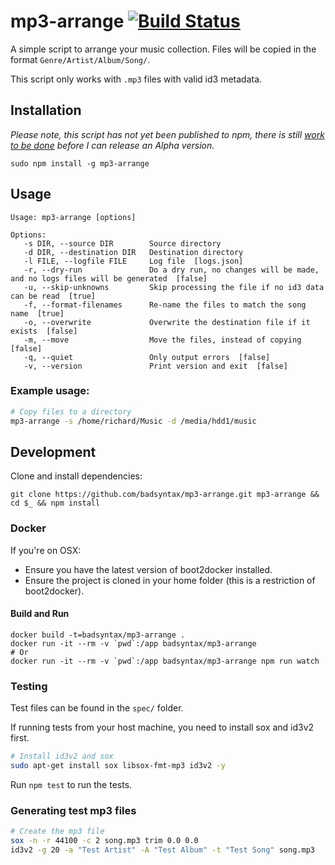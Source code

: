 # mp3-arrange [![Build Status](https://travis-ci.org/badsyntax/mp3-arrange.svg?branch=master)](https://travis-ci.org/badsyntax/mp3-arrange)

A simple script to arrange your music collection. Files will be copied in the format `Genre/Artist/Album/Song/`.

This script only works with `.mp3` files with valid id3 metadata.

## Installation

*Please note, this script has not yet been published to npm, there is still [work to be done](https://github.com/badsyntax/mp3-arrange/issues/1) before I can release an Alpha version.*

`sudo npm install -g mp3-arrange`

## Usage

```
Usage: mp3-arrange [options]

Options:
   -s DIR, --source DIR        Source directory
   -d DIR, --destination DIR   Destination directory
   -l FILE, --logfile FILE     Log file  [logs.json]
   -r, --dry-run               Do a dry run, no changes will be made, and no logs files will be generated  [false]
   -u, --skip-unknowns         Skip processing the file if no id3 data can be read  [true]
   -f, --format-filenames      Re-name the files to match the song name  [true]
   -o, --overwrite             Overwrite the destination file if it exists  [false]
   -m, --move                  Move the files, instead of copying  [false]
   -q, --quiet                 Only output errors  [false]
   -v, --version               Print version and exit  [false]

```

### Example usage:

```bash
# Copy files to a directory
mp3-arrange -s /home/richard/Music -d /media/hdd1/music
```

## Development

Clone and install dependencies:

```
git clone https://github.com/badsyntax/mp3-arrange.git mp3-arrange && cd $_ && npm install
```

### Docker

If you're on OSX:

* Ensure you have the latest version of boot2docker installed.
* Ensure the project is cloned in your home folder (this is a restriction of boot2docker).

#### Build and Run

```
docker build -t=badsyntax/mp3-arrange .
docker run -it --rm -v `pwd`:/app badsyntax/mp3-arrange
# Or
docker run -it --rm -v `pwd`:/app badsyntax/mp3-arrange npm run watch
```

### Testing

Test files can be found in the `spec/` folder.

If running tests from your host machine, you need to install sox and id3v2 first.

```bash
# Install id3v2 and sox
sudo apt-get install sox libsox-fmt-mp3 id3v2 -y
```

Run `npm test` to run the tests.

### Generating test mp3 files

```bash
# Create the mp3 file
sox -n -r 44100 -c 2 song.mp3 trim 0.0 0.0
id3v2 -g 20 -a "Test Artist" -A "Test Album" -t "Test Song" song.mp3
```
